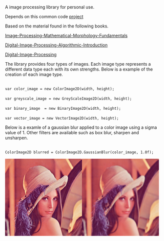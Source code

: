 A image processing library for personal use.

Depends on this common code [project](https://github.com/Scrawk/Common)

Based on the material found in the following books.

[Image-Processing-Mathematical-Morphology-Fundamentals](https://www.amazon.com/Image-Processing-Mathematical-Morphology-Fundamentals/dp/1420089439/ref=sr_1_1?crid=E6DGG5JJ6TRQ&keywords=image+processing+and+mathematical+morphology&qid=1648299647&s=books&sprefix=image+processing+and+mathematical+morphology%2Cstripbooks-intl-ship%2C309&sr=1-1)

[Digital-Image-Processing-Algorithmic-Introduction](https://www.amazon.com/Digital-Image-Processing-Algorithmic-Introduction/dp/1447166833/ref=sr_1_16?crid=HCSOG0YBH0VA&keywords=digital+image+processing+a&qid=1651558586&s=books&sprefix=digital+image+processing+a%2Cstripbooks-intl-ship%2C303&sr=1-16) 

[Digital-Image-Processing](https://www.amazon.com.au/Digital-Image-Processing-Rafael-Gonzalez-ebook/dp/B09TB8M315/ref=sr_1_5?crid=3I7WL5T6JOKMF&keywords=digital+image+processing&qid=1652665817&s=books&sprefix=digital+image+processing%2Cstripbooks%2C277&sr=1-5)

The library provides four types of images. Each image type represents a different data type each with its own strengths. Below is a example of the creation of each image type.

```

var color_image = new ColorImage2D(width, height);

var greyscale_image = new GreyScaleImage2D(width, height);

var binary_image  = new BinaryImage2D(width, height);

var vector_image = new VectorImage2D(width, height);

```

Below is a examle of a gaussian blur applied to a color image using a sigma value of 1. 
Other filters are available such as box blur, sharpen and unsharpen.

```

ColorImage2D blurred = ColorImage2D.GaussianBlur(color_image, 1.0f);

```


![lennablur](https://github.com/Scrawk/ImageProcessing/blob/master/Media/lennaBlur.png)

